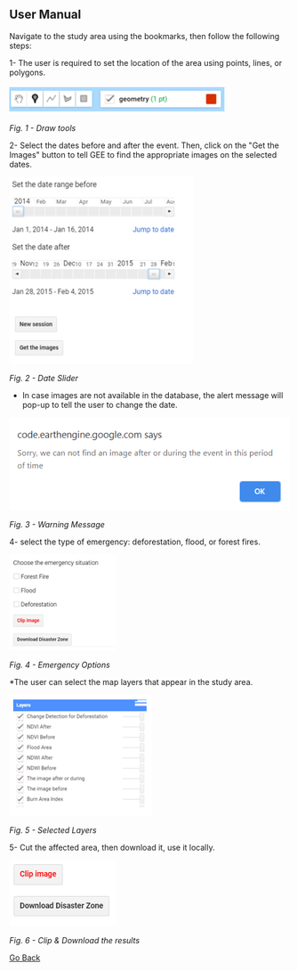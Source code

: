 ## User Manual 
Navigate to the study area using the bookmarks, then follow the following steps:


1- The user is required to set the location of the area using points, lines, or polygons. 



![Draw tools](images/2.PNG)

*Fig. 1 - Draw tools*


2- Select the dates before and after the event. Then, click on the "Get the Images" button to tell GEE to find the appropriate images on the selected dates.

![Date Slider](images/3.PNG)

*Fig. 2 - Date Slider*



* In case images are not available in the database, the alert message will pop-up to tell the user to change the date. 

![Warning Message](images/alert.PNG)

*Fig. 3 - Warning Message*




4- select the type of emergency: deforestation, flood, or forest fires.

![Emergency Options](images/4.PNG)

*Fig. 4 - Emergency Options*



*The user can select the map layers that appear in the study area.

![Selected Layers](images/5.PNG)

*Fig. 5 - Selected Layers*


5- Cut the affected area, then download it, use it locally.

![Clip & Download the results](images/6.PNG)

*Fig. 6 - Clip & Download the results*

[Go Back](README.md)
